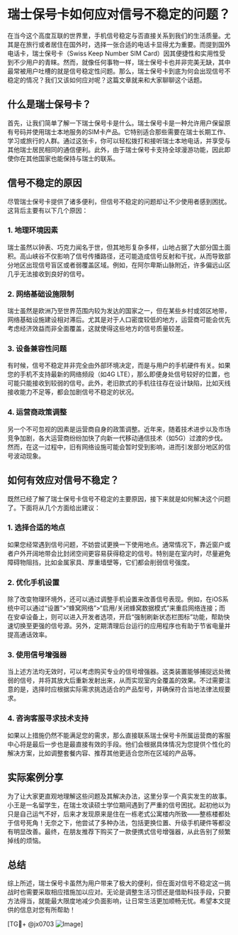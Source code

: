 # 瑞士保号卡如何应对信号不稳定的问题？

在当今这个高度互联的世界里，手机信号稳定与否直接关系到我们的生活质量。尤其是在旅行或者居住在国外时，选择一张合适的电话卡显得尤为重要。而提到国外电话卡，瑞士保号卡（Swiss Keep Number SIM Card）因其便捷性和实用性受到不少用户的青睐。然而，就像任何事物一样，瑞士保号卡也并非完美无缺，其中最常被用户吐槽的就是信号稳定性问题。那么，瑞士保号卡到底为何会出现信号不稳定的情况？我们又该如何应对呢？这篇文章就来和大家聊聊这个话题。

## 什么是瑞士保号卡？

首先，让我们简单了解一下瑞士保号卡是什么。瑞士保号卡是一种允许用户保留原有号码并使用瑞士本地服务的SIM卡产品。它特别适合那些需要在瑞士长期工作、学习或旅行的人群。通过这张卡，你可以轻松拨打和接听瑞士本地电话，并享受与其他瑞士居民相同的通信便利。此外，由于瑞士保号卡支持全球漫游功能，因此即使你在其他国家也能保持与瑞士的联系。

## 信号不稳定的原因

尽管瑞士保号卡提供了诸多便利，但信号不稳定的问题却让不少使用者感到困扰。这背后主要有以下几个原因：

### 1. **地理环境因素**
瑞士虽然以钟表、巧克力闻名于世，但其地形复杂多样，山地占据了大部分国土面积。高山峡谷不仅影响了信号传播路径，还可能造成信号反射和干扰，从而导致部分地区出现信号盲区或者弱覆盖区域。例如，在阿尔卑斯山脉附近，许多偏远山区几乎无法接收到良好的信号。

### 2. **网络基础设施限制**
瑞士虽然是欧洲乃至世界范围内较为发达的国家之一，但在某些乡村或郊区地带，网络基础设施建设相对滞后。尤其是对于人口密度较低的地方，运营商可能会优先考虑经济效益而非全面覆盖，这就使得这些地方的信号质量较差。

### 3. **设备兼容性问题**
有时候，信号不稳定并非完全由外部环境决定，而是与用户的手机硬件有关。如果您的手机不支持最新的网络频段（如4G LTE），那么即便身处信号较好的位置，也可能只能接收到较弱的信号。此外，老旧款式的手机往往存在设计缺陷，比如天线接收能力不足等，都会加剧信号不稳定的状况。

### 4. **运营商政策调整**
另一个不可忽视的因素是运营商自身的政策调整。近年来，随着技术进步以及市场竞争加剧，各大运营商纷纷加快了向新一代移动通信技术（如5G）过渡的步伐。然而，在这一过程中，旧有网络设施可能会暂时受到影响，进而引发部分地区的信号波动现象。

## 如何有效应对信号不稳定？

既然已经了解了瑞士保号卡信号不稳定的主要原因，接下来就是如何解决这个问题了。下面将从几个方面给出建议：

### 1. **选择合适的地点**
如果您经常遇到信号问题，不妨尝试更换一下使用地点。通常情况下，靠近窗户或者户外开阔地带会比封闭空间更容易获得稳定的信号。特别是在室内时，尽量避免障碍物阻挡，比如金属家具、厚重墙壁等，它们都会削弱信号强度。

### 2. **优化手机设置**
除了改变物理环境外，还可以通过调整手机设置来改善信号表现。例如，在iOS系统中可以通过“设置”>“蜂窝网络”>“启用/关闭蜂窝数据模式”来重启网络连接；而在安卓设备上，则可以进入开发者选项，开启“强制刷新状态栏图标”功能，帮助快速切换至更强的信号源。另外，定期清理后台运行的应用程序也有助于节省电量并提高通话效率。

### 3. **使用信号增强器**
当上述方法均无效时，可以考虑购买专业的信号增强器。这类装置能够捕捉远处微弱的信号，并将其放大后重新发射出来，从而实现室内全覆盖的效果。不过需要注意的是，选择时应根据实际需求挑选适合的产品型号，并确保符合当地法律法规要求。

### 4. **咨询客服寻求技术支持**
如果以上措施仍然不能满足您的需求，那么直接联系瑞士保号卡所属运营商的客服中心将是最后一步也是最直接有效的手段。他们会根据具体情况为您提供个性化的解决方案，比如调整套餐内容、推荐其他更适合您所在区域的产品等。

## 实际案例分享

为了让大家更直观地理解这些问题及其解决办法，这里分享一个真实发生的故事。小王是一名留学生，在瑞士攻读硕士学位期间遇到了严重的信号困扰。起初他以为只是自己运气不好，后来才发现原来是住在一栋老式公寓楼内所致——整栋楼都处于信号死角！无奈之下，他尝试了多种办法，包括更换位置、升级手机硬件等都没有明显改善。最终，在朋友推荐下购买了一款便携式信号增强器，从此告别了频繁掉线的烦恼。

## 总结

综上所述，瑞士保号卡虽然为用户带来了极大的便利，但在面对信号不稳定这一挑战时也需要采取相应措施加以应对。无论是调整生活习惯还是借助科技手段，只要方法得当，就能最大限度地减少负面影响，让日常生活更加顺畅无忧。希望本文提供的信息对您有所帮助！

[TG💪+ @jx0703 ![Image](https://github.com/user-attachments/assets/dbca1d08-cadb-493c-b0ec-ad6f7a83f270)]
